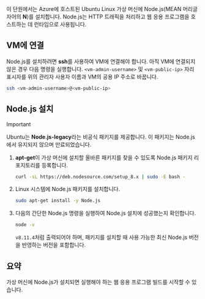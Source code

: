 이 단원에서는 Azure에 호스트된 Ubuntu Linux 가상 머신에 Node.js(MEAN 머리글자어의 **N**)를 설치합니다. Node.js는 HTTP 트래픽을 처리하고 웹 응용 프로그램을 호스트하는 데 런타임으로 사용됩니다.

## <a name="connect-to-the-vm"></a>VM에 연결

Node.js를 설치하려면 **ssh**를 사용하여 VM에 연결해야 합니다. 아직 VM에 연결되지 않은 경우 다음 명령을 실행합니다. `<vm-admin-username>` 및 `<vm-public-ip>` 자리 표시자를 위의 관리자 사용자 이름과 VM의 공용 IP 주소로 바꿉니다.

```bash
ssh <vm-admin-username>@<vm-public-ip>
```

## <a name="install-nodejs"></a>Node.js 설치

> [!Important]
> Ubuntu는 **Node.js-legacy**라는 비공식 패키지를 제공합니다. 이 패키지는 Node.js에서 유지되지 않으며 만료되었습니다.

1. **apt-get**이 가상 머신에 설치할 올바른 패키지를 찾을 수 있도록 Node.js 패키지 리포지토리를 등록합니다.

    ```bash
    curl -sL https://deb.nodesource.com/setup_8.x | sudo -E bash -
    ```

1. Linux 시스템에 Node.js 패키지를 설치합니다.

    ```bash
    sudo apt-get install -y Node.js
    ```

1. 다음의 간단한 Node.js 명령을 실행하여 Node.js 설치에 성공했는지 확인합니다.

    ```bash
    node -v
    ```

    `v8.11.4`처럼 출력되어야 하며, 패키지를 설치할 때 사용 가능한 최신 Node.js 버전을 반영하는 버전을 포함합니다.

## <a name="summary"></a>요약

가상 머신에 Node.js가 설치되면 실행해야 하는 웹 응용 프로그램 빌드를 시작할 수 있습니다.